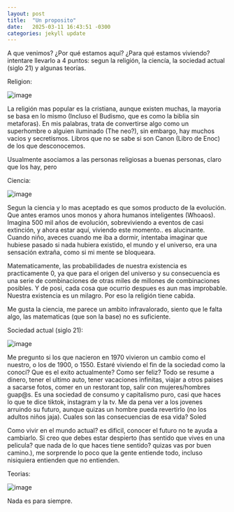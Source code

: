 ```yaml
---
layout: post
title:  "Un proposito"
date:   2025-03-11 16:43:51 -0300
categories: jekyll update
---
```


A que venimos? ¿Por qué estamos aquí? ¿Para qué estamos viviendo? intentare llevarlo a 4 puntos: segun la religión,  la ciencía, la sociedad actual (siglo 21) y algunas teorías. 

Religion:
 
![image](https://upload.wikimedia.org/wikipedia/commons/7/7d/Ea_%28Babilonian%29_-_EnKi_%28Sumerian%29.jpg)

La religión mas popular es la cristiana, aunque existen muchas, la mayoria se basa en lo mismo (Incluso el Budismo, que es como la biblia sin metaforas). En mis palabras, trata de convertirse algo como un superhombre o alguien iluminado (The neo?), sin embargo, hay muchos vacios y secretismos. Libros que no se sabe si son Canon (Libro de Enoc) de los que desconocemos. 

Usualmente asociamos a las personas religiosas a buenas personas, claro que los hay, pero


Ciencia:

![image](https://upload.wikimedia.org/wikipedia/commons/thumb/8/88/ToK_Simple.jpg/764px-ToK_Simple.jpg)

Segun la ciencia y lo mas aceptado es que somos producto de la evolución. Que antes eramos unos monos y ahora humanos inteligentes (Whoaos). Imagina 500 mil años de evolución, sobreviviendo a eventos de casi extinción, y ahora estar aquí, viviendo este momento.. es alucinante. Cuando niño, aveces cuando me iba a dormir, intentaba imaginar que hubiese pasado si nada hubiera existido, el mundo y el universo, era una sensación extraña, como si mi mente se bloqueara.

Matematicamente, las probabilidades de nuestra existencia es practicamente 0, ya que para el origen del universo y su consecuencia es una serie de combinaciones de otras miles de millones de combinaciones posibles. Y de posi, cada cosa que ocurrio despues es aun mas improbable. Nuestra existencia es un milagro. Por eso la religión tiene cabida. 

Me gusta la ciencia, me parece un ambito infravalorado, siento que le falta algo, las matematicas (que son la base) no es suficiente.


Sociedad actual (siglo 21):

![image](https://cdn.dribbble.com/userupload/12667276/file/original-9a60f099774dd47f66a53495d9f6342a.png)

Me pregunto si los que nacieron en 1970 vivieron un cambio como el nuestro, o los de 1900,  o 1550. Estaré viviendo el fin
de la sociedad como la conocí? Que es el exito actualmente? Como ser feliz? Todo se resume a dinero, tener el ultimo auto,
tener vacaciones infinitas, viajar a otros paises a sacarse fotos, comer en un restorant top, salir con mujeres/hombres guap@s. Es una sociedad de consumo y capitalismo puro, casi que haces lo que te dice tiktok, instagram y la tv. Me da pena ver a los jovenes arruindo su futuro, aunque quizas un hombre pueda revertirlo (no los adultos niños jaja). Cuales son las consecuencias de esa vida? Soled

Como vivir en el mundo actual? es dificil, conocer el futuro no te ayuda a cambiarlo. Si creo que debes estar despierto (has sentido que vives en una pelicula? que nada de lo que haces tiene sentido? quizas vas por buen camino.), me sorprende
 lo poco que la gente entiende todo, incluso nisiquiera entienden que no entienden.


Teorias: 

![image](https://motionarray.imgix.net/1420721-ISPP8r2zdW-high_0006.jpg?w=660&q=60&fit=max&auto=format)

Nada es para siempre.

[maslow]: https://es.wikipedia.org/wiki/Pir%C3%A1mide_de_Maslow
